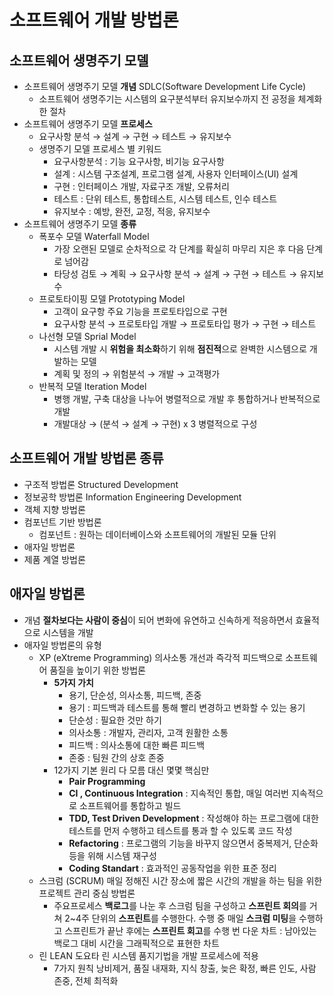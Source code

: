 # 소프트웨어 개발 방법론

## 소프트웨어 생명주기 모델

- 소프트웨어 생명주기 모델 **개념** SDLC(Software Development Life Cycle)
  - 소프트웨어 생명주기는 시스템의 요구분석부터 유지보수까지 전 공정을 체계화 한 절차
- 소프트웨어 생명주기 모델 **프로세스**
  - 요구사항 분석 → 설계 → 구현 → 테스트 → 유지보수
  - 생명주기 모델 프로세스 별 키워드
    - 요구사항분석 : 기능 요구사항, 비기능 요구사항
    - 설계 : 시스템 구조설계, 프로그램 설계, 사용자 인터페이스(UI) 설계
    - 구현 : 인터페이스 개발, 자료구조 개발, 오류처리
    - 테스트 : 단위 테스트, 통합테스트, 시스템 테스트, 인수 테스트
    - 유지보수 : 예방, 완전, 교정, 적응, 유지보수
- 소프트웨어 생명주기 모델 **종류**
  - 폭포수 모델 Waterfall Model
    - 가장 오랜된 모델로 순차적으로 각 단계를 확실히 마무리 지은 후 다음 단계로 넘어감
    - 타당성 검토 → 계획 → 요구사항 분석 → 설계 → 구현 → 테스트 → 유지보수
  - 프로토타이핑 모델 Prototyping Model
    - 고객이 요구항 주요 기능을 프로토타입으로 구현
    - 요구사항 분석 → 프로토타입 개발 → 프로토타입 평가 → 구현 → 테스트
  - 나선형 모델 Sprial Model
    - 시스템 개발 시 **위험을 최소화**하기 위해 **점진적**으로 완벽한 시스템으로 개발하는 모델
    - 계획 및 정의 → 위험분석 → 개발 → 고객평가
  - 반복적 모델 Iteration Model
    - 병행 개발, 구축 대상을 나누어 병렬적으로 개발 후 통합하거나 반복적으로 개발
    - 개발대상 → (분석 → 설계 → 구현) x 3 병렬적으로 구성

## 소프트웨어 개발 방법론 종류

- 구조적 방법론 Structured Development
- 정보공학 방법론 Information Engineering Development
- 객체 지향 방법론
- 컴포넌트 기반 방법론
  - 컴포넌트 : 원하는 데이터베이스와 소프트웨어의 개발된 모듈 단위
- 애자일 방법론
- 제품 계열 방법론

## 애자일 방법론

- 개념
  **절차보다는 사람이 중심**이 되어 변화에 유연하고 신속하게 적응하면서 효율적으로 시스템을 개발
- 애자일 방법론의 유형
  - XP (eXtreme Programming)
    의사소통 개선과 즉각적 피드백으로 소프트웨어 품질을 높이기 위한 방법론
    - **5가지 가치**
      - 용기, 단순성, 의사소통, 피드백, 존중
      - 용기 : 피드백과 테스트를 통해 빨리 변경하고 변화할 수 있는 용기
      - 단순성 : 필요한 것만 하기
      - 의사소통 : 개발자, 관리자, 고객 원활한 소통
      - 피드백 : 의사소통에 대한 빠른 피드백
      - 존중 : 팀원 간의 상호 존중
    - 12가지 기본 원리
      다 모름 대신 몇몇 핵심만
      - **Pair Programming**
      - **CI , Continuous Integration** : 지속적인 통합, 매일 여러번 지속적으로 소프트웨어를 통합하고 빌드
      - **TDD, Test Driven Development** : 작성해야 하는 프로그램에 대한 테스트를 먼저 수행하고 테스트를 통과 할 수 있도록 코드 작성
      - **Refactoring** : 프로그램의 기능을 바꾸지 않으면서 중복제거, 단순화 등을 위해 시스템 재구성
      - **Coding Standart** : 효과적인 공동작업을 위한 표준 정리
  - 스크럼 (SCRUM)
    매일 정해진 시간 장소에 짧은 시간의 개발을 하는 팀을 위한 프로젝트 관리 중심 방법론
    - 주요프로세스
      **백로그**를 나눈 후 스크럼 팀을 구성하고 **스프린트 회의**를 거쳐 2~4주 단위의 **스프린트**를 수행한다. 수행 중 매일 **스크럼 미팅**을 수행하고 스프린트가 끝난 후에는 **스프린트 회고**를 수행
    번 다운 차트 : 남아있는 백로그 대비 시간을 그래픽적으로 표현한 차트
  - 린 LEAN
    도요타 린 시스템 품지기법을 개발 프로세스에 적용
    - 7가지 원칙
      낭비제거, 품질 내재화, 지식 창출, 늦은 확정, 빠른 인도, 사람 존중, 전체 최적화

